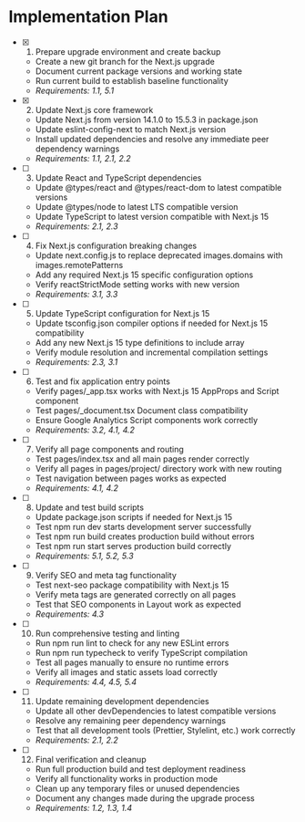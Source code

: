 # Implementation Plan

- [x] 1. Prepare upgrade environment and create backup
  - Create a new git branch for the Next.js upgrade
  - Document current package versions and working state
  - Run current build to establish baseline functionality
  - _Requirements: 1.1, 5.1_

- [x] 2. Update Next.js core framework
  - Update Next.js from version 14.1.0 to 15.5.3 in package.json
  - Update eslint-config-next to match Next.js version
  - Install updated dependencies and resolve any immediate peer dependency warnings
  - _Requirements: 1.1, 2.1, 2.2_

- [ ] 3. Update React and TypeScript dependencies
  - Update @types/react and @types/react-dom to latest compatible versions
  - Update @types/node to latest LTS compatible version
  - Update TypeScript to latest version compatible with Next.js 15
  - _Requirements: 2.1, 2.3_

- [ ] 4. Fix Next.js configuration breaking changes
  - Update next.config.js to replace deprecated images.domains with images.remotePatterns
  - Add any required Next.js 15 specific configuration options
  - Verify reactStrictMode setting works with new version
  - _Requirements: 3.1, 3.3_

- [ ] 5. Update TypeScript configuration for Next.js 15
  - Update tsconfig.json compiler options if needed for Next.js 15 compatibility
  - Add any new Next.js 15 type definitions to include array
  - Verify module resolution and incremental compilation settings
  - _Requirements: 2.3, 3.1_

- [ ] 6. Test and fix application entry points
  - Verify pages/_app.tsx works with Next.js 15 AppProps and Script component
  - Test pages/_document.tsx Document class compatibility
  - Ensure Google Analytics Script components work correctly
  - _Requirements: 3.2, 4.1, 4.2_

- [ ] 7. Verify all page components and routing
  - Test pages/index.tsx and all main pages render correctly
  - Verify all pages in pages/project/ directory work with new routing
  - Test navigation between pages works as expected
  - _Requirements: 4.1, 4.2_

- [ ] 8. Update and test build scripts
  - Update package.json scripts if needed for Next.js 15
  - Test npm run dev starts development server successfully
  - Test npm run build creates production build without errors
  - Test npm run start serves production build correctly
  - _Requirements: 5.1, 5.2, 5.3_

- [ ] 9. Verify SEO and meta tag functionality
  - Test next-seo package compatibility with Next.js 15
  - Verify meta tags are generated correctly on all pages
  - Test that SEO components in Layout work as expected
  - _Requirements: 4.3_

- [ ] 10. Run comprehensive testing and linting
  - Run npm run lint to check for any new ESLint errors
  - Run npm run typecheck to verify TypeScript compilation
  - Test all pages manually to ensure no runtime errors
  - Verify all images and static assets load correctly
  - _Requirements: 4.4, 4.5, 5.4_

- [ ] 11. Update remaining development dependencies
  - Update all other devDependencies to latest compatible versions
  - Resolve any remaining peer dependency warnings
  - Test that all development tools (Prettier, Stylelint, etc.) work correctly
  - _Requirements: 2.1, 2.2_

- [ ] 12. Final verification and cleanup
  - Run full production build and test deployment readiness
  - Verify all functionality works in production mode
  - Clean up any temporary files or unused dependencies
  - Document any changes made during the upgrade process
  - _Requirements: 1.2, 1.3, 1.4_
